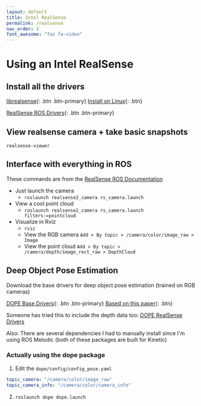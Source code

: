 ```yaml
---
layout: default
title: Intel RealSense
permalink: /realsense
nav_order: 3
font_awesome: "fas fa-video"
---
```


# <i class="{{ page.font_awesome }}"></i> Using an Intel RealSense


## Install all the drivers
[librealsense](https://github.com/IntelRealSense/librealsense/){: .btn .btn-primary}
[Install on Linux](https://github.com/IntelRealSense/librealsense/blob/master/doc/distribution_linux.md){: .btn}

[RealSense ROS Drivers](https://github.com/IntelRealSense/realsense-ros){: .btn .btn-primary}


## View realsense camera + take basic snapshots

`realsense-viewer`


## Interface with everything in ROS

These commands are from the [RealSense ROS Documentation](https://github.com/IntelRealSense/realsense-ros)

- Just launch the camera
	- `roslaunch realsense2_camera rs_camera.launch`
- View a cool point cloud
	- `roslaunch realsense2_camera rs_camera.launch filters:=pointcloud`
- Visualize in Rviz
	- `rviz`
	- View the RGB camera `Add > By topic > /camera/color/image_raw > Image`
	- View the point cloud `Add > By topic > /camera/depth/image_rect_raw > DepthCloud`


## Deep Object Pose Estimation

Download the base drivers for deep object pose estimation (trained on RGB cameras)

[DOPE Base Drivers](https://github.com/NVlabs/Deep_Object_Pose){: .btn .btn-primary}
[Based on this paper](https://arxiv.org/abs/1809.10790){: .btn}

Someone has tried this to include the depth data too: [DOPE RealSense Drivers](https://github.com/yehengchen/DOPE-ROS-D435)

Also: There are several dependencies I had to manually install since I'm using ROS Melodic (both of these packages are built for Kinetic)

### Actually using the dope package
1. Edit the `dope/config/config_pose.yaml`

```yaml	
topic_camera: "/camera/color/image_raw"
topic_camera_info: "/camera/color/camera_info"
```

2. `roslaunch dope dope.launch`